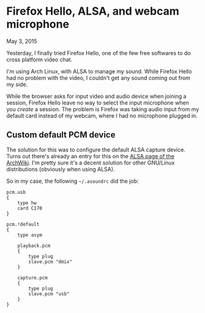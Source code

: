# Firefox Hello, ALSA, and webcam microphone
May 3, 2015

Yesterday, I finally tried Firefox Hello, one of the few free softwares
to do cross platform video chat.

I'm using Arch Linux, with ALSA to manage my sound. While Firefox Hello
had no problem with the video, I couldn't get any sound coming out from
my side.

While the browser asks for input video and audio device when joining a
session, Firefox Hello leave no way to select the input microphone when
you *create* a session. The problem is Firefox was taking audio input
from my default card instead of my webcam, where I had no microphone
plugged in.

## Custom default PCM device

The solution for this was to configure the default ALSA capture device.
Turns out there's already an entry for this on the
[ALSA page of the ArchWiki][wiki]. I'm pretty sure it's a decent
solution for other GNU/Linux distributions (obviously when using ALSA).

[wiki]: https://wiki.archlinux.org/index.php/Advanced_Linux_Sound_Architecture/Troubleshooting#Setting_the_default_microphone.2Fcapture_device

So in my case, the following `~/.asoundrc` did the job:

```
pcm.usb
{
    type hw
    card C170
}

pcm.!default
{
    type asym

    playback.pcm
    {
        type plug
        slave.pcm "dmix"
    }

    capture.pcm
    {
        type plug
        slave.pcm "usb"
    }
}
```
